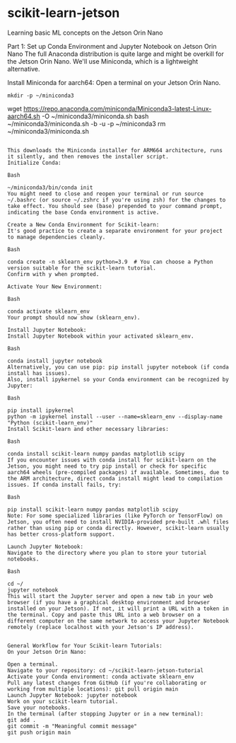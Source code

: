 # scikit-learn-jetson
Learning basic ML concepts on the Jetson Orin Nano 


Part 1: Set up Conda Environment and Jupyter Notebook on Jetson Orin Nano
The full Anaconda distribution is quite large and might be overkill for the Jetson Orin Nano. We'll use Miniconda, which is a lightweight alternative.

Install Miniconda for aarch64:
Open a terminal on your Jetson Orin Nano.

    mkdir -p ~/miniconda3
wget https://repo.anaconda.com/miniconda/Miniconda3-latest-Linux-aarch64.sh -O ~/miniconda3/miniconda.sh
bash ~/miniconda3/miniconda.sh -b -u -p ~/miniconda3
rm ~/miniconda3/miniconda.sh
```

This downloads the Miniconda installer for ARM664 architecture, runs it silently, and then removes the installer script.
Initialize Conda:

Bash

~/miniconda3/bin/conda init
You might need to close and reopen your terminal or run source ~/.bashrc (or source ~/.zshrc if you're using zsh) for the changes to take effect. You should see (base) prepended to your command prompt, indicating the base Conda environment is active.

Create a New Conda Environment for Scikit-learn:
It's good practice to create a separate environment for your project to manage dependencies cleanly.

Bash

conda create -n sklearn_env python=3.9  # You can choose a Python version suitable for the scikit-learn tutorial.
Confirm with y when prompted.

Activate Your New Environment:

Bash

conda activate sklearn_env
Your prompt should now show (sklearn_env).

Install Jupyter Notebook:
Install Jupyter Notebook within your activated sklearn_env.

Bash

conda install jupyter notebook
Alternatively, you can use pip: pip install jupyter notebook (if conda install has issues).
Also, install ipykernel so your Conda environment can be recognized by Jupyter:

Bash

pip install ipykernel
python -m ipykernel install --user --name=sklearn_env --display-name "Python (scikit-learn_env)"
Install Scikit-learn and other necessary libraries:

Bash

conda install scikit-learn numpy pandas matplotlib scipy
If you encounter issues with conda install for scikit-learn on the Jetson, you might need to try pip install or check for specific aarch64 wheels (pre-compiled packages) if available. Sometimes, due to the ARM architecture, direct conda install might lead to compilation issues. If conda install fails, try:

Bash

pip install scikit-learn numpy pandas matplotlib scipy
Note: For some specialized libraries (like PyTorch or TensorFlow) on Jetson, you often need to install NVIDIA-provided pre-built .whl files rather than using pip or conda directly. However, scikit-learn usually has better cross-platform support.

Launch Jupyter Notebook:
Navigate to the directory where you plan to store your tutorial notebooks.

Bash

cd ~/
jupyter notebook
This will start the Jupyter server and open a new tab in your web browser (if you have a graphical desktop environment and browser installed on your Jetson). If not, it will print a URL with a token in the terminal. Copy and paste this URL into a web browser on a different computer on the same network to access your Jupyter Notebook remotely (replace localhost with your Jetson's IP address).


General Workflow for Your Scikit-learn Tutorials:
On your Jetson Orin Nano:

Open a terminal.
Navigate to your repository: cd ~/scikit-learn-jetson-tutorial
Activate your Conda environment: conda activate sklearn_env
Pull any latest changes from GitHub (if you're collaborating or working from multiple locations): git pull origin main
Launch Jupyter Notebook: jupyter notebook
Work on your scikit-learn tutorial.
Save your notebooks.
In the terminal (after stopping Jupyter or in a new terminal):
git add .
git commit -m "Meaningful commit message"
git push origin main
